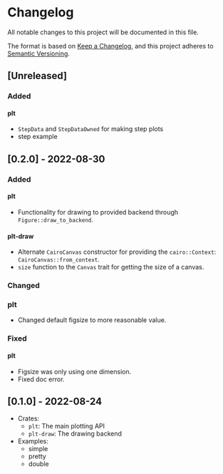 # Changelog
All notable changes to this project will be documented in this file.

The format is based on [Keep a Changelog](https://keepachangelog.com/en/1.0.0/),
and this project adheres to [Semantic Versioning](https://semver.org/spec/v2.0.0.html).

## [Unreleased]

### Added

#### plt

- `StepData` and `StepDataOwned` for making step plots
- step example

## [0.2.0] - 2022-08-30

### Added

#### plt

- Functionality for drawing to provided backend through `Figure::draw_to_backend`.

#### plt-draw

- Alternate `CairoCanvas` constructor for providing the `cairo::Context`: `CairoCanvas::from_context`.
- `size` function to the `Canvas` trait for getting the size of a canvas.

### Changed

### plt

- Changed default figsize to more reasonable value.

### Fixed

#### plt

- Figsize was only using one dimension.
- Fixed doc error.

## [0.1.0] - 2022-08-24

- Crates:
  - `plt`: The main plotting API
  - `plt-draw`: The drawing backend
- Examples:
  - simple
  - pretty
  - double
